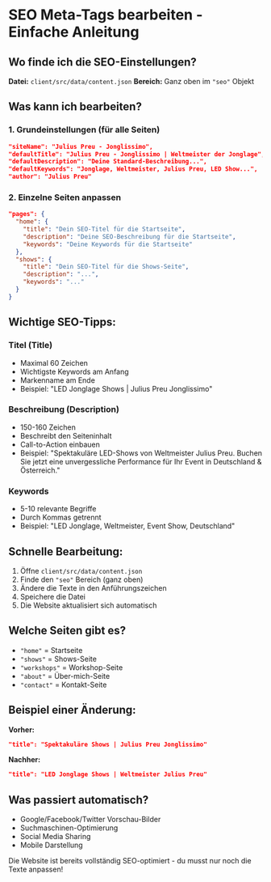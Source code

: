 # SEO Meta-Tags bearbeiten - Einfache Anleitung

## Wo finde ich die SEO-Einstellungen?

**Datei:** `client/src/data/content.json`
**Bereich:** Ganz oben im `"seo"` Objekt

## Was kann ich bearbeiten?

### 1. **Grundeinstellungen (für alle Seiten)**
```json
"siteName": "Julius Preu - Jonglissimo",
"defaultTitle": "Julius Preu - Jonglissimo | Weltmeister der Jonglage",
"defaultDescription": "Deine Standard-Beschreibung...",
"defaultKeywords": "Jonglage, Weltmeister, Julius Preu, LED Show...",
"author": "Julius Preu"
```

### 2. **Einzelne Seiten anpassen**
```json
"pages": {
  "home": {
    "title": "Dein SEO-Titel für die Startseite",
    "description": "Deine SEO-Beschreibung für die Startseite",
    "keywords": "Deine Keywords für die Startseite"
  },
  "shows": {
    "title": "Dein SEO-Titel für die Shows-Seite",
    "description": "...",
    "keywords": "..."
  }
}
```

## Wichtige SEO-Tipps:

### **Titel (Title)**
- Maximal 60 Zeichen
- Wichtigste Keywords am Anfang
- Markenname am Ende
- Beispiel: "LED Jonglage Shows | Julius Preu Jonglissimo"

### **Beschreibung (Description)**
- 150-160 Zeichen
- Beschreibt den Seiteninhalt
- Call-to-Action einbauen
- Beispiel: "Spektakuläre LED-Shows von Weltmeister Julius Preu. Buchen Sie jetzt eine unvergessliche Performance für Ihr Event in Deutschland & Österreich."

### **Keywords**
- 5-10 relevante Begriffe
- Durch Kommas getrennt
- Beispiel: "LED Jonglage, Weltmeister, Event Show, Deutschland"

## Schnelle Bearbeitung:

1. Öffne `client/src/data/content.json`
2. Finde den `"seo"` Bereich (ganz oben)
3. Ändere die Texte in den Anführungszeichen
4. Speichere die Datei
5. Die Website aktualisiert sich automatisch

## Welche Seiten gibt es?

- `"home"` = Startseite
- `"shows"` = Shows-Seite  
- `"workshops"` = Workshop-Seite
- `"about"` = Über-mich-Seite
- `"contact"` = Kontakt-Seite

## Beispiel einer Änderung:

**Vorher:**
```json
"title": "Spektakuläre Shows | Julius Preu Jonglissimo"
```

**Nachher:**
```json
"title": "LED Jonglage Shows | Weltmeister Julius Preu"
```

## Was passiert automatisch?

- Google/Facebook/Twitter Vorschau-Bilder
- Suchmaschinen-Optimierung
- Social Media Sharing
- Mobile Darstellung

Die Website ist bereits vollständig SEO-optimiert - du musst nur noch die Texte anpassen!